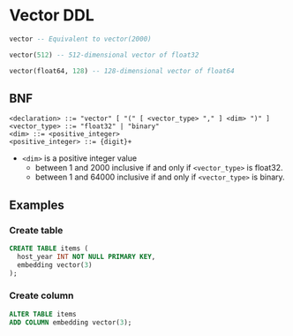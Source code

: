 # Vector DDL

```sql
vector -- Equivalent to vector(2000)

vector(512) -- 512-dimensional vector of float32

vector(float64, 128) -- 128-dimensional vector of float64
```

## BNF

```bnf
<declaration> ::= "vector" [ "(" [ <vector_type> "," ] <dim> ")" ]
<vector_type> ::= "float32" | "binary"
<dim> ::= <positive_integer>
<positive_integer> ::= {digit}+
```

- `<dim>` is a positive integer value
  - between 1 and 2000 inclusive if and only if `<vector_type>` is float32.
  - between 1 and 64000 inclusive if and only if `<vector_type>` is binary.

## Examples

### Create table

```sql
CREATE TABLE items (
  host_year INT NOT NULL PRIMARY KEY,
  embedding vector(3)
);
```

### Create column

```sql
ALTER TABLE items
ADD COLUMN embedding vector(3);
```
